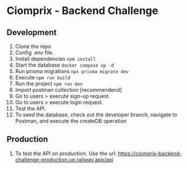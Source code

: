 # Ciomprix - Backend Challenge

## Development

1. Clone the repo
2. Config .env file.
3. Install dependencies `npm install`
4. Start the database `docker compose up -d`
5. Run prisma migrations `npx prisma migrate dev`
6. Execute `npm run build`
7. Run the project `npm run dev`
8. Import postman collection [recommendend]
9. Go to users > execute sign-up request.
10. Go to users > execute login request.
11. Test the API.
12. To seed the database, check out the developer branch, navigate to Postman, and execute the createDB operation

## Production

1. To test the API on production. Use the url: https://ciomprix-backend-challenge-production.up.railway.app/api
